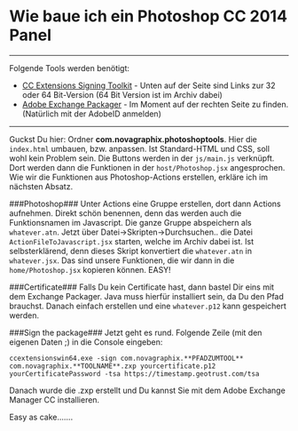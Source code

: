 Wie baue ich ein Photoshop CC 2014 Panel
========================================
- - -
Folgende Tools werden benötigt:

* [CC Extensions Signing Toolkit](http://labs.adobe.com/downloads/extensionbuilder3.html) - Unten auf der Seite sind Links zur 32 oder 64 Bit-Version (64 Bit Version ist im Archiv dabei)
* [Adobe Exchange Packager](http://www.adobeexchange.com/resources) - Im Moment auf der rechten Seite zu finden. (Natürlich mit der AdobeID anmelden)
- - -

Guckst Du hier: Ordner **com.novagraphix.photoshoptools**. Hier die `index.html` umbauen, bzw. anpassen. Ist Standard-HTML und CSS, soll wohl kein Problem sein. Die Buttons werden in der `js/main.js` verknüpft. Dort werden dann die Funktionen in der `host/Photoshop.jsx` angesprochen. Wie wir die Funktionen aus Photoshop-Actions erstellen, erkläre ich im nächsten Absatz.

###Photoshop###
Unter Actions eine Gruppe erstellen, dort dann Actions aufnehmen. Direkt schön benennen, denn das werden auch die Funktionsnamen im Javascript. Die ganze Gruppe abspeichern als `whatever.atn`. Jetzt über Datei->Skripten->Durchsuchen.. die Datei `ActionFileToJavascript.jsx` starten, welche im Archiv dabei ist. Ist selbsterklärend, denn dieses Skript konvertiert die `whatever.atn` in `whatever.jsx`. Das sind unsere Funktionen, die wir dann in die `home/Photoshop.jsx` kopieren können. EASY!

###Certificate###
Falls Du kein Certificate hast, dann bastel Dir eins mit dem Exchange Packager. Java muss hierfür installiert sein, da Du den Pfad brauchst. Danach einfach erstellen und eine `whatever.p12` kann gespeichert werden.

###Sign the package###
Jetzt geht es rund. Folgende Zeile (mit den eigenen Daten ;) in die Console eingeben:

`ccextensionswin64.exe -sign com.novagraphix.**PFADZUMTOOL** com.novagraphix.**TOOLNAME**.zxp yourcertificate.p12 yourCertificatePassword -tsa https://timestamp.geotrust.com/tsa`

Danach wurde die .zxp erstellt und Du kannst Sie mit dem Adobe Exchange Manager CC installieren.

Easy as cake.......
